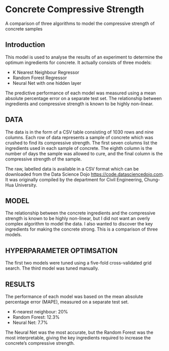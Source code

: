 # Concrete Compressive Strength

A comparison of three algorithms to model the compressive strength of concrete samples

## Introduction

This model is used to analyse the results of an experiment to determine the optimum ingredients for concrete. It actually consists of three models:
-	K Nearest Neighbour Regressor
-	Random Forest Regressor
-	Neural Net with one hidden layer

The predictive performance of each model was measured using a mean absolute percentage error on a separate test set. The relationship between ingredients and compressive strength is known to be highly non-linear. 

## DATA

The data is in the form of a CSV table consisting of 1030 rows and nine columns. Each row of data represents a sample of concrete which was crushed to find its compressive strength. The first seven columns list the ingredients used in each sample of concrete. The eighth column is the number of days the sample was allowed to cure, and the final column is the compressive strength of the sample.

The raw, labelled data is available in a CSV format which can be downloaded from the Data Science Dojo https://code.datasciencedojo.com. It was originally compiled by the department for Civil Engineering, Chung-Hua University.  

## MODEL 

The relationship between the concrete ingredients and the compressive strength is known to be highly non-linear, but I did not want an overly complex algorithm to model the data. I also wanted to discover the key ingredients for making the concrete strong. This is a comparison of three models.

## HYPERPARAMETER OPTIMSATION

The first two models were tuned using a five-fold cross-validated grid search. The third model was tuned manually.

## RESULTS

The performance of each model was based on the mean absolute percentage error (MAPE), measured on a separate test set.
-	K-nearest neighbour: 20% 
-	Random Forest: 12.3%
-	Neural Net: 7.7%

The Neural Net was the most accurate, but the Random Forest was the most interpretable, giving the key ingredients required to increase the concrete’s compressive strength. 

